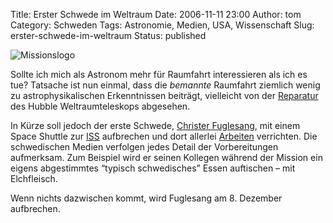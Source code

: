 Title: Erster Schwede im Weltraum
Date: 2006-11-11 23:00
Author: tom
Category: Schweden
Tags: Astronomie, Medien, USA, Wissenschaft
Slug: erster-schwede-im-weltraum
Status: published

![Missionslogo](/pic/STS-116_patch.png)

Sollte ich mich als Astronom mehr für Raumfahrt interessieren als ich es
tue? Tatsache ist nun einmal, dass die *bemannte* Raumfahrt ziemlich
wenig zu astrophysikalischen Erkenntnissen beiträgt, vielleicht von der
[Reparatur](http://www.sz-online.de/nachrichten/artikel.asp?id=1310687)
des Hubble Weltraumteleskops abgesehen.

In Kürze soll jedoch der erste Schwede, [Christer
Fuglesang](http://de.wikipedia.org/wiki/Arne_Christer_Fuglesang), mit
einem Space Shuttle zur
[ISS](http://de.wikipedia.org/wiki/Internationale_Raumstation)
aufbrechen und dort allerlei
[Arbeiten](http://de.wikipedia.org/wiki/STS-116) verrichten. Die
schwedischen Medien verfolgen jedes Detail der Vorbereitungen
aufmerksam. Zum Beispiel wird er seinen Kollegen während der Mission ein
eigens abgestimmtes “typisch schwedisches” Essen auftischen – mit
Elchfleisch.

Wenn nichts dazwischen kommt, wird Fuglesang am 8. Dezember aufbrechen.

